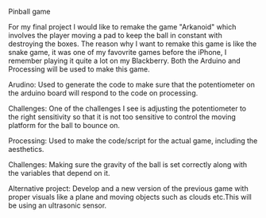 Pinball game

For my final project I would like to remake the game "Arkanoid" which involves the player moving a pad to keep the ball in constant with destroying the boxes. The reason why I want to remake this game is like the snake game, it was one of my favovrite games before the iPhone, I remember playing it quite a lot on my Blackberry. Both the Arduino and Processing will be used to make this game.

Arudino:
Used to generate the code to make sure that the potentiometer on the arduino board will respond to the code on processing.

Challenges:
One of the challenges I see is adjusting the potentiometer to the right sensitivity so that it is not too sensitive to control the moving platform for the ball to bounce on.


Processing:
Used to make the code/script for the actual game, including the aesthetics.

Challenges:
Making sure the gravity of the ball is set correctly along with the variables that depend on it.

Alternative project: Develop and a new version of the previous game with proper visuals like a plane and moving objects such as clouds etc.This will be using an ultrasonic sensor.
